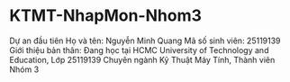 # KTMT-NhapMon-Nhom3
Dự an đầu tiên
Họ và tên: Nguyễn Minh Quang
Mã số sinh viên: 25119139
Giới thiệu bản thân: Đang học tại HCMC University of Technology and Education, Lớp 25119139 Chuyên ngành Kỹ Thuật Máy Tính, Thành viên Nhóm 3